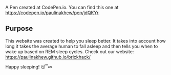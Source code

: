 A Pen created at CodePen.io. You can find this one at https://codepen.io/paulinakhew/pen/jdQKYr.

## Purpose
This website was created to help you sleep better. It takes into account how long it takes the average human to fall asleep and then tells you when to wake up based on REM sleep cycles. Check out our website:
https://paulinakhew.github.io/brickhack/
 
Happy sleeping! 😴💤
